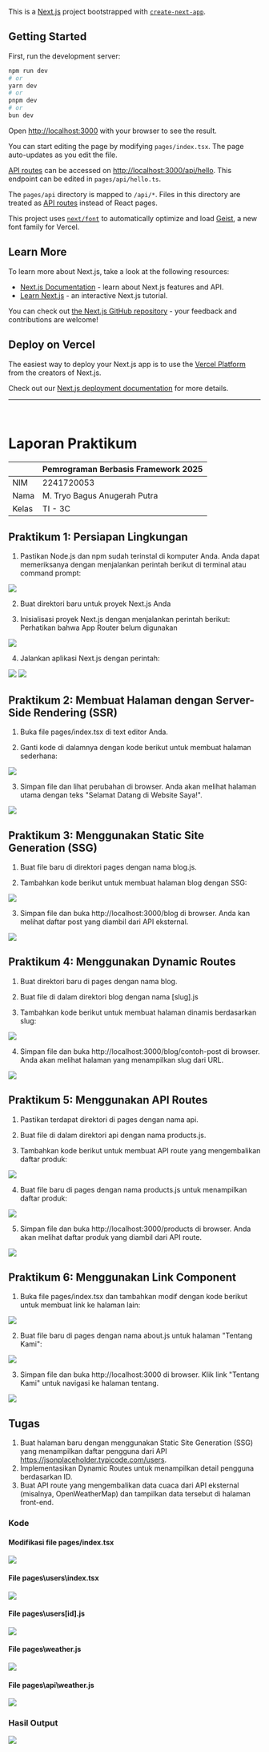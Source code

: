 This is a [Next.js](https://nextjs.org) project bootstrapped with [`create-next-app`](https://nextjs.org/docs/pages/api-reference/create-next-app).

## Getting Started

First, run the development server:

```bash
npm run dev
# or
yarn dev
# or
pnpm dev
# or
bun dev
```

Open [http://localhost:3000](http://localhost:3000) with your browser to see the result.

You can start editing the page by modifying `pages/index.tsx`. The page auto-updates as you edit the file.

[API routes](https://nextjs.org/docs/pages/building-your-application/routing/api-routes) can be accessed on [http://localhost:3000/api/hello](http://localhost:3000/api/hello). This endpoint can be edited in `pages/api/hello.ts`.

The `pages/api` directory is mapped to `/api/*`. Files in this directory are treated as [API routes](https://nextjs.org/docs/pages/building-your-application/routing/api-routes) instead of React pages.

This project uses [`next/font`](https://nextjs.org/docs/pages/building-your-application/optimizing/fonts) to automatically optimize and load [Geist](https://vercel.com/font), a new font family for Vercel.

## Learn More

To learn more about Next.js, take a look at the following resources:

- [Next.js Documentation](https://nextjs.org/docs) - learn about Next.js features and API.
- [Learn Next.js](https://nextjs.org/learn-pages-router) - an interactive Next.js tutorial.

You can check out [the Next.js GitHub repository](https://github.com/vercel/next.js) - your feedback and contributions are welcome!

## Deploy on Vercel

The easiest way to deploy your Next.js app is to use the [Vercel Platform](https://vercel.com/new?utm_medium=default-template&filter=next.js&utm_source=create-next-app&utm_campaign=create-next-app-readme) from the creators of Next.js.

Check out our [Next.js deployment documentation](https://nextjs.org/docs/pages/building-your-application/deploying) for more details.

---

<br>

# Laporan Praktikum

|       | Pemrograman Berbasis Framework 2025 |
| ----- | ----------------------------------- |
| NIM   | 2241720053                          |
| Nama  | M. Tryo Bagus Anugerah Putra        |
| Kelas | TI - 3C                             |

## Praktikum 1: Persiapan Lingkungan 

1. Pastikan Node.js dan npm sudah terinstal di komputer Anda. Anda dapat memeriksanya dengan menjalankan perintah berikut di terminal atau command prompt:
<img src="assets/images/1.1.png">

2. Buat direktori baru untuk proyek Next.js Anda 

3. Inisialisasi proyek Next.js dengan menjalankan perintah berikut: Perhatikan bahwa App Router belum digunakan
<img src="assets/images/1.2.png">

4. Jalankan aplikasi Next.js dengan perintah:
<img src="assets/images/1.3.1.png">
<img src="assets/images/1.3.2.png">


## Praktikum 2: Membuat Halaman dengan Server-Side Rendering (SSR)

1. Buka file pages/index.tsx di text editor Anda.

2. Ganti kode di dalamnya dengan kode berikut untuk membuat halaman sederhana:
<img src="assets/images/2.1.png">

3. Simpan file dan lihat perubahan di browser. Anda akan melihat halaman utama dengan teks "Selamat Datang di Website Saya!". 
<img src="assets/images/2.2.png">


## Praktikum 3: Menggunakan Static Site Generation (SSG) 

1. Buat file baru di direktori pages dengan nama blog.js. 

2. Tambahkan kode berikut untuk membuat halaman blog dengan SSG:
<img src="assets/images/3.1.png">

3. Simpan file dan buka http://localhost:3000/blog di browser. Anda kan melihat daftar post yang diambil dari API eksternal.
<img src="assets/images/3.2.png">


## Praktikum 4: Menggunakan Dynamic Routes

1. Buat direktori baru di pages dengan nama blog. 

2. Buat file di dalam direktori blog dengan nama [slug].js 

3. Tambahkan kode berikut untuk membuat halaman dinamis berdasarkan slug:
<img src="assets/images/4.1.png">

4. Simpan file dan buka http://localhost:3000/blog/contoh-post di browser. Anda akan melihat halaman yang menampilkan slug dari URL.
<img src="assets/images/4.2.png">


## Praktikum 5: Menggunakan API Routes

1. Pastikan terdapat direktori di pages dengan nama api. 

2. Buat file di dalam direktori api dengan nama products.js. 

3. Tambahkan kode berikut untuk membuat API route yang mengembalikan daftar produk:
<img src="assets/images/5.1.png">

4. Buat file baru di pages dengan nama products.js untuk menampilkan daftar produk: 
<img src="assets/images/5.2.png">

5. Simpan file dan buka http://localhost:3000/products di browser. Anda akan melihat daftar produk yang diambil dari API route.
<img src="assets/images/5.3.png">


## Praktikum 6: Menggunakan Link Component

1. Buka file pages/index.tsx dan tambahkan modif dengan kode berikut untuk membuat link ke halaman lain:
<img src="assets/images/6.1.png">

2. Buat file baru di pages dengan nama about.js untuk halaman "Tentang Kami":
<img src="assets/images/6.2.png">

3. Simpan file dan buka http://localhost:3000 di browser. Klik link "Tentang Kami" untuk navigasi ke halaman tentang.
<img src="assets/images/6.3.gif">


## Tugas
1. Buat halaman baru dengan menggunakan Static Site Generation (SSG) yang menampilkan daftar pengguna dari API https://jsonplaceholder.typicode.com/users. 
2. Implementasikan Dynamic Routes untuk menampilkan detail pengguna berdasarkan ID. 
3. Buat API route yang mengembalikan data cuaca dari API eksternal (misalnya, OpenWeatherMap) dan tampilkan data tersebut di halaman front-end.

### Kode

#### Modifikasi file pages/index.tsx
<img src="assets/images/tugas1.png">

#### File pages\users\index.tsx
<img src="assets/images/tugas2.png">

#### File pages\users\[id].js
<img src="assets/images/tugas3.png">

#### File pages\weather.js
<img src="assets/images/tugas5.png">

#### File pages\api\weather.js
<img src="assets/images/tugas4.png">


### Hasil Output
<img src="assets/images/output-tugas.gif">
